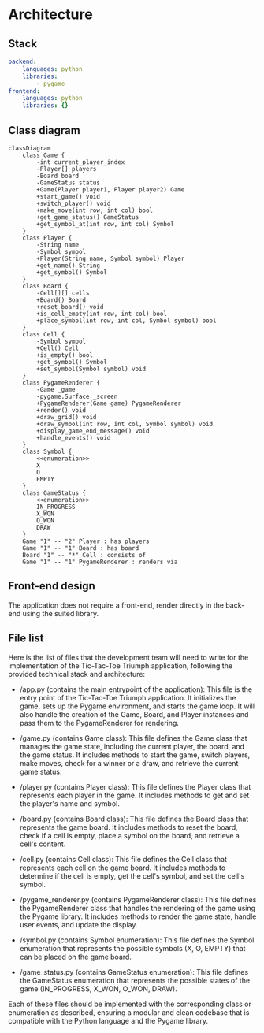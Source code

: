 # Architecture
## Stack
```yaml
backend:
    languages: python
    libraries:
        - pygame
frontend:
    languages: python
    libraries: {}
```
## Class diagram
```mermaid
classDiagram
    class Game {
        -int current_player_index
        -Player[] players
        -Board board
        -GameStatus status
        +Game(Player player1, Player player2) Game
        +start_game() void
        +switch_player() void
        +make_move(int row, int col) bool
        +get_game_status() GameStatus
        +get_symbol_at(int row, int col) Symbol
    }
    class Player {
        -String name
        -Symbol symbol
        +Player(String name, Symbol symbol) Player
        +get_name() String
        +get_symbol() Symbol
    }
    class Board {
        -Cell[][] cells
        +Board() Board
        +reset_board() void
        +is_cell_empty(int row, int col) bool
        +place_symbol(int row, int col, Symbol symbol) bool
    }
    class Cell {
        -Symbol symbol
        +Cell() Cell
        +is_empty() bool
        +get_symbol() Symbol
        +set_symbol(Symbol symbol) void
    }
    class PygameRenderer {
        -Game _game
        -pygame.Surface _screen
        +PygameRenderer(Game game) PygameRenderer
        +render() void
        +draw_grid() void
        +draw_symbol(int row, int col, Symbol symbol) void
        +display_game_end_message() void
        +handle_events() void
    }
    class Symbol {
        <<enumeration>>
        X
        O
        EMPTY
    }
    class GameStatus {
        <<enumeration>>
        IN_PROGRESS
        X_WON
        O_WON
        DRAW
    }
    Game "1" -- "2" Player : has players
    Game "1" -- "1" Board : has board
    Board "1" -- "*" Cell : consists of
    Game "1" -- "1" PygameRenderer : renders via
```

## Front-end design
The application does not require a front-end, render directly in the back-end using the suited library.

## File list
Here is the list of files that the development team will need to write for the implementation of the Tic-Tac-Toe Triumph application, following the provided technical stack and architecture:

- /app.py (contains the main entrypoint of the application): This file is the entry point of the Tic-Tac-Toe Triumph application. It initializes the game, sets up the Pygame environment, and starts the game loop. It will also handle the creation of the Game, Board, and Player instances and pass them to the PygameRenderer for rendering.

- /game.py (contains Game class): This file defines the Game class that manages the game state, including the current player, the board, and the game status. It includes methods to start the game, switch players, make moves, check for a winner or a draw, and retrieve the current game status.

- /player.py (contains Player class): This file defines the Player class that represents each player in the game. It includes methods to get and set the player's name and symbol.

- /board.py (contains Board class): This file defines the Board class that represents the game board. It includes methods to reset the board, check if a cell is empty, place a symbol on the board, and retrieve a cell's content.

- /cell.py (contains Cell class): This file defines the Cell class that represents each cell on the game board. It includes methods to determine if the cell is empty, get the cell's symbol, and set the cell's symbol.

- /pygame_renderer.py (contains PygameRenderer class): This file defines the PygameRenderer class that handles the rendering of the game using the Pygame library. It includes methods to render the game state, handle user events, and update the display.

- /symbol.py (contains Symbol enumeration): This file defines the Symbol enumeration that represents the possible symbols (X, O, EMPTY) that can be placed on the game board.

- /game_status.py (contains GameStatus enumeration): This file defines the GameStatus enumeration that represents the possible states of the game (IN_PROGRESS, X_WON, O_WON, DRAW).

Each of these files should be implemented with the corresponding class or enumeration as described, ensuring a modular and clean codebase that is compatible with the Python language and the Pygame library.

